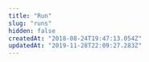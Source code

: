 ```yaml
---
title: "Run"
slug: "runs"
hidden: false
createdAt: "2018-08-24T19:47:13.054Z"
updatedAt: "2019-11-28T22:09:27.283Z"
---
```

